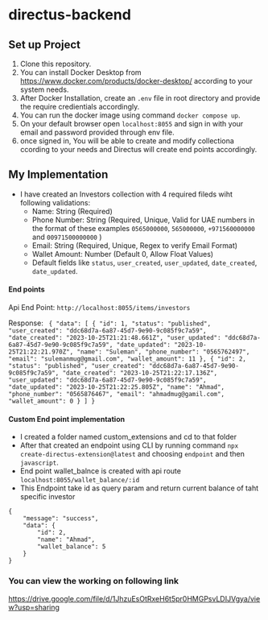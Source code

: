 # directus-backend

## Set up Project
1. Clone this repository.
2. You can install Docker Desktop from https://www.docker.com/products/docker-desktop/ according to your system needs.
3. After Docker Installation, create an `.env` file in root directory and provide the require credientials accordingly.
4. You can run the docker image using command `docker compose up`.
5. On your default browser open `localhost:8055` and sign in with your email and password provided through env file.
6. once signed in, You will be able to create and modify collectiona ccording to your needs and Directus will create end points accordingly.


## My Implementation
* I have created an Investors collection with 4 required fileds wiht following validations:
  * Name: String (Required)
  * Phone Number: String (Required, Unique, Valid for UAE numbers in the format of these examples `0565000000`, `565000000`, `+971560000000` and `00971500000000` )
  * Email: String (Required, Unique, Regex to verify Email Format)
  * Wallet Amount: Number (Default 0, Allow Float Values)
  * Default fields like `status`, `user_created`, `user_updated`, `date_created`, `date_updated`.

#### End points

Api End Point: `http://localhost:8055/items/investors`

Response: ``` {
    "data": [
        {
            "id": 1,
            "status": "published",
            "user_created": "ddc68d7a-6a87-45d7-9e90-9c085f9c7a59",
            "date_created": "2023-10-25T21:21:48.661Z",
            "user_updated": "ddc68d7a-6a87-45d7-9e90-9c085f9c7a59",
            "date_updated": "2023-10-25T21:22:21.970Z",
            "name": "Suleman",
            "phone_number": "0565762497",
            "email": "sulemanmug@gmail.com",
            "wallet_amount": 11
        },
        {
            "id": 2,
            "status": "published",
            "user_created": "ddc68d7a-6a87-45d7-9e90-9c085f9c7a59",
            "date_created": "2023-10-25T21:22:17.136Z",
            "user_updated": "ddc68d7a-6a87-45d7-9e90-9c085f9c7a59",
            "date_updated": "2023-10-25T21:22:25.805Z",
            "name": "Ahmad",
            "phone_number": "0565876467",
            "email": "ahmadmug@gamil.com",
            "wallet_amount": 0
        }
    ]
}```



#### Custom End point implementation
* I created a folder named custom_extensions and cd to that folder
* After that created an endpoint using CLI by running command `npx create-directus-extension@latest` and choosing `endpoint` and then `javascript`.
* End point wallet_balnce is created with api route `localhost:8055/wallet_balance/:id`
* This Endpoint take id as query param and return current balance of taht specific investor

```
{
    "message": "success",
    "data": {
        "id": 2,
        "name": "Ahmad",
        "wallet_balance": 5
    }
}
```


### You can view the working on following link 
https://drive.google.com/file/d/1JhzuEsOtRxeH6t5pr0HMGPsvLDIJVgya/view?usp=sharing



